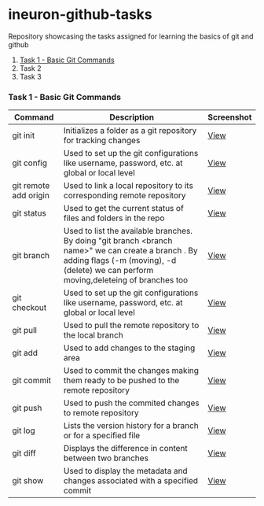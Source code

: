# ineuron-github-tasks
Repository showcasing the tasks assigned for learning the basics of git and github

1. [Task 1 - Basic Git Commands](#task-1---basic-git-commands)
2. Task 2
3. Task 3

### Task 1 - Basic Git Commands

| Command | Description | Screenshot |
| --- | --- | --- |
| git init | Initializes a folder as a git repository for tracking changes | [View](/images/git_init_screenshot.png) |
| git config | Used to set up the git configurations like username, password, etc. at global or local level | [View](/images/git_config_screenshots.png) |
| git remote add origin <remote git repo url> | Used to link a local repository to its corresponding remote repository| [View](/images/git_remote_add_origin_screenshot.png) |
| git status | Used to get the current status of files and folders in the repo | [View](/images/git_status_screenshot.png) |
| git branch | Used to list the available branches. By doing "git branch \<branch name\>" we can create a branch . By adding flags (-m (moving), -d (delete) we can perform moving,deleteing of branches too | [View](/images/git_branch_screenshot.png) |
| git checkout | Used to set up the git configurations like username, password, etc. at global or local level | [View](/images/git_checkout_screenshot.png) |
| git pull | Used to pull the remote repository to the local branch | [View](/images/git_pull_screenshot.png) |
| git add | Used to add changes to the staging area | [View](/images/git_add_screenshot.png) |
| git commit | Used to commit the changes making them ready to be pushed to the remote repository | [View](/images/git_commit_screenshot.png) |
| git push | Used to push the commited changes to remote repository | [View](/images/git_push_screenshot.png) |
| git log | Lists the version history for a branch or for a specified file | [View](/images/git_log_screenshot.png) |
| git diff | Displays the difference in content between two branches | [View](/images/git_diff_screenshot.png) |
| git show | Used to display the metadata and changes associated with a specified commit | [View](/images/git_show_screenshot.png) |